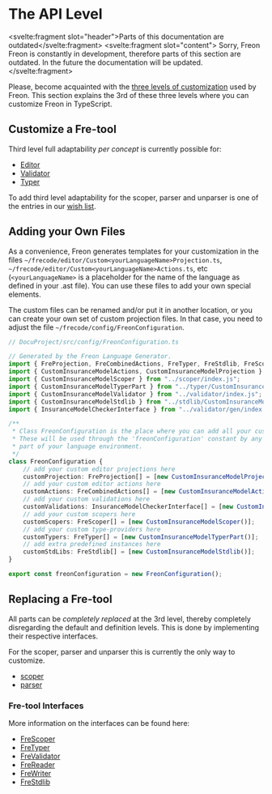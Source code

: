 <script>
    import Note from "$lib/notes/Note.svelte";
</script>

# The API Level

<Note><svelte:fragment slot="header">Parts of this documentation are outdated</svelte:fragment>
<svelte:fragment slot="content">
Sorry, Freon Freon is constantly in development, therefore parts of this section are outdated.
In the future the documentation will be updated.
</svelte:fragment>
</Note>

Please, become acquainted with the [three levels of customization](/Overview/Three_Levels_of_Customization)
used by Freon.
This section explains the 3rd of these three levels where you can customize Freon in TypeScript.

## Customize a Fre-tool

Third level full adaptability _per concept_ is currently possible for:

- [Editor](/Developing_a_Language/API_Level/Editor_API)
- [Validator](/Developing_a_Language/API_Level/Validator_API)
- [Typer](/Developing_a_Language/API_Level/Typer_API)

To add third level adaptability for the scoper, parser and unparser is one of the
entries in our [wish list](/Overview/Future_Developments).

## Adding your Own Files

As a convenience, Freon generates templates for
your customization in the files `~/frecode/editor/Custom<yourLanguageName>Projection.ts`, `~/frecode/editor/Custom<yourLanguageName>Actions.ts`, etc
(`<yourLanguageName>` is a placeholder for the name of the language as defined in your .ast file). You can use
these files to add your own special elements.

The custom files can be renamed and/or
put it in another location, or you can create your own set of custom projection files.
In that case, you need to adjust the file `~/frecode/config/FreonConfiguration`.

```ts
// DocuProject/src/config/FreonConfiguration.ts

// Generated by the Freon Language Generator.
import { FreProjection, FreCombinedActions, FreTyper, FreStdlib, FreScoper } from "@freon4dsl/core";
import { CustomInsuranceModelActions, CustomInsuranceModelProjection } from "../editor/index.js";
import { CustomInsuranceModelScoper } from "../scoper/index.js";
import { CustomInsuranceModelTyperPart } from "../typer/CustomInsuranceModelTyperPart.js";
import { CustomInsuranceModelValidator } from "../validator/index.js";
import { CustomInsuranceModelStdlib } from "../stdlib/CustomInsuranceModelStdlib.js";
import { InsuranceModelCheckerInterface } from "../validator/gen/index.js";

/**
 * Class FreonConfiguration is the place where you can add all your customisations.
 * These will be used through the 'freonConfiguration' constant by any generated
 * part of your language environment.
 */
class FreonConfiguration {
    // add your custom editor projections here
    customProjection: FreProjection[] = [new CustomInsuranceModelProjection()];
    // add your custom editor actions here
    customActions: FreCombinedActions[] = [new CustomInsuranceModelActions()];
    // add your custom validations here
    customValidations: InsuranceModelCheckerInterface[] = [new CustomInsuranceModelValidator()];
    // add your custom scopers here
    customScopers: FreScoper[] = [new CustomInsuranceModelScoper()];
    // add your custom type-providers here
    customTypers: FreTyper[] = [new CustomInsuranceModelTyperPart()];
    // add extra predefined instances here
    customStdLibs: FreStdlib[] = [new CustomInsuranceModelStdlib()];
}

export const freonConfiguration = new FreonConfiguration();

```

## Replacing a Fre-tool

All parts can be _completely replaced_ at the 3rd level, thereby completely
disregarding the default and definition levels.
This is done by implementing their respective interfaces.

For the scoper, parser and unparser this is currently the only way to customize.

- [scoper](/Developing_a_Language/API_Level/Scoper_API)
- [parser](/Developing_a_Language/API_Level/Reader_API)

### Fre-tool Interfaces

More information on the interfaces can be found here:

- [FreScoper](/Under_the_Hood/The_FreTool_Interfaces/FreScoper_Interface)
- [FreTyper](/Under_the_Hood/The_FreTool_Interfaces/FreTyper_Interface)
- [FreValidator](/Under_the_Hood/The_FreTool_Interfaces/FreValidator_Interface)
- [FreReader](/Under_the_Hood/The_FreTool_Interfaces/FreReader_Interface)
- [FreWriter](/Under_the_Hood/The_FreTool_Interfaces/FreWriter_Interface)
- [FreStdlib](/Under_the_Hood/The_FreTool_Interfaces/FreStandardlib_Interface)
